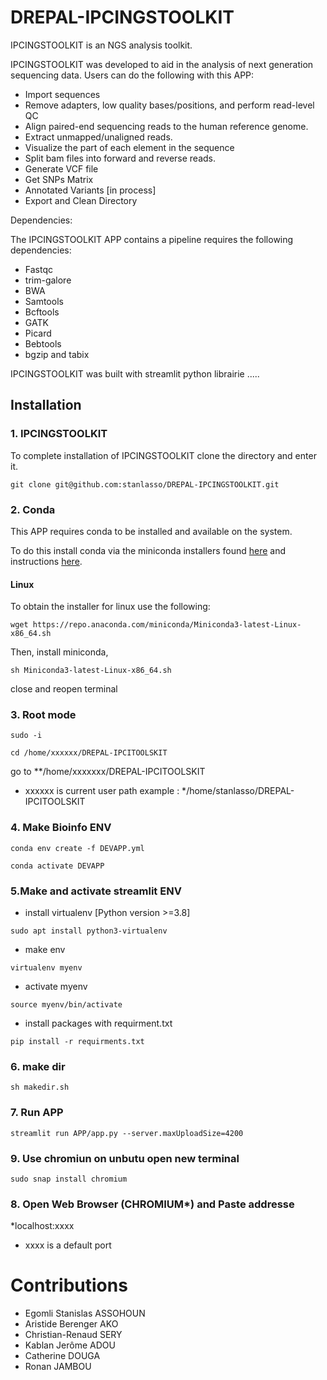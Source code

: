# DREPAL-IPCINGSTOOLKIT

IPCINGSTOOLKIT is an NGS analysis toolkit.

IPCINGSTOOLKIT was developed to aid in the analysis of next generation sequencing data. Users can do the following with this APP:

* Import sequences  
* Remove adapters, low quality bases/positions, and perform read-level QC 
* Align paired-end sequencing reads to the human reference genome.
* Extract unmapped/unaligned reads.
* Visualize the part of each element in the sequence 
* Split bam files into forward and reverse reads.
* Generate VCF file
* Get SNPs Matrix
* Annotated Variants [in process]
* Export and Clean Directory


Dependencies: 

The IPCINGSTOOLKIT APP contains a pipeline requires the following dependencies:

* Fastqc
* trim-galore
* BWA 
* Samtools
* Bcftools
* GATK
* Picard
* Bebtools
* bgzip and tabix 

IPCINGSTOOLKIT was built with streamlit python librairie  .....

## Installation

### 1. IPCINGSTOOLKIT

To complete installation of IPCINGSTOOLKIT  clone the directory and enter it.

```
git clone git@github.com:stanlasso/DREPAL-IPCINGSTOOLKIT.git
```
### 2. Conda

This APP requires conda to be installed and available on the system.

To do this install conda via the miniconda installers found [here](https://docs.conda.io/en/latest/miniconda.html) and instructions [here](https://docs.conda.io/projects/continuumio-conda/en/latest/user-guide/install/index.html).
 

#### Linux

  To obtain the installer for linux use the following:
```
wget https://repo.anaconda.com/miniconda/Miniconda3-latest-Linux-x86_64.sh
```

  Then, install miniconda,

```
sh Miniconda3-latest-Linux-x86_64.sh
```
close and reopen terminal  

### 3.  Root mode

```
sudo -i
```
```
cd /home/xxxxxx/DREPAL-IPCITOOLSKIT
```
go to **/home/xxxxxxx/DREPAL-IPCITOOLSKIT 
- xxxxxx is current user path example : */home/stanlasso/DREPAL-IPCITOOLSKIT

### 4. Make Bioinfo ENV
```
conda env create -f DEVAPP.yml
```
```
conda activate DEVAPP
```

### 5.Make and activate streamlit ENV

- install virtualenv [Python version >=3.8]
```
sudo apt install python3-virtualenv 
```
- make env
```
virtualenv myenv
```
- activate myenv
```
source myenv/bin/activate
```
- install packages with requirment.txt
```
pip install -r requirments.txt
```

### 6. make dir 
```
sh makedir.sh

```
### 7. Run APP
```
streamlit run APP/app.py --server.maxUploadSize=4200

```

### 9. Use chromiun on unbutu open new terminal 
```
sudo snap install chromium

```

### 8. Open Web Browser (CHROMIUM*) and Paste addresse
*localhost:xxxx 
- xxxx is a default port 

# Contributions

- Egomli Stanislas ASSOHOUN 
- Aristide Berenger AKO 
- Christian-Renaud SERY
- Kablan Jerôme ADOU
- Catherine DOUGA
- Ronan JAMBOU 
